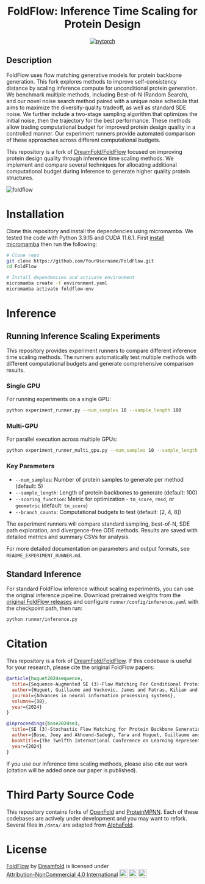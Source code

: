 <div align="center">

# FoldFlow: Inference Time Scaling for Protein Design

[![pytorch](https://img.shields.io/badge/PyTorch_1.13+-ee4c2c?logo=pytorch&logoColor=white)](https://pytorch.org/get-started/locally/)

</div>

## Description

FoldFlow uses flow matching generative models for protein backbone generation. This fork explores methods to improve self-consistency distance by scaling inference compute for unconditional protein generation. We benchmark multiple methods, including Best-of-N (Random Search), and our novel noise search method paired with a unique noise schedule that aims to maximize the diversity-quality tradeoff, as well as standard SDE noise. We further include a two-stage sampling algorithm that optimizes the initial noise, then the trajectory for the best performance. These methods allow trading computational budget for improved protein design quality in a controlled manner. Our experiment runners provide automated comparison of these approaches across different computational budgets.

This repository is a fork of [DreamFold/FoldFlow](https://github.com/DreamFold/FoldFlow) focused on improving protein design quality through inference time scaling methods. We implement and compare several techniques for allocating additional computational budget during inference to generate higher quality protein structures.


![foldflow](media/foldflow-sfm_protein.gif)

# Installation

Clone this repository and install the dependencies using micromamba. We tested the code with Python 3.9.15 and CUDA 11.6.1. First [install micromamba](https://mamba.readthedocs.io/en/latest/installation/micromamba-installation.html) then run the following:

```bash
# Clone repo
git clone https://github.com/YourUsername/FoldFlow.git
cd FoldFlow

# Install dependencies and activate environment
micromamba create -f environment.yaml
micromamba activate foldflow-env
```
# Inference

## Running Inference Scaling Experiments

This repository provides experiment runners to compare different inference time scaling methods. The runners automatically test multiple methods with different computational budgets and generate comprehensive comparison results.

### Single GPU

For running experiments on a single GPU:

```bash
python experiment_runner.py --num_samples 10 --sample_length 100
```

### Multi-GPU

For parallel execution across multiple GPUs:

```bash
python experiment_runner_multi_gpu.py --num_samples 10 --sample_length 100 --gpus 0 1 2 3
```

### Key Parameters

- `--num_samples`: Number of protein samples to generate per method (default: 5)
- `--sample_length`: Length of protein backbones to generate (default: 100)
- `--scoring_function`: Metric for optimization - `tm_score`, `rmsd`, or `geometric` (default: `tm_score`)
- `--branch_counts`: Computational budgets to test (default: [2, 4, 8])

The experiment runners will compare standard sampling, best-of-N, SDE path exploration, and divergence-free ODE methods. Results are saved with detailed metrics and summary CSVs for analysis.

For more detailed documentation on parameters and output formats, see `README_EXPERIMENT_RUNNER.md`.

## Standard Inference

For standard FoldFlow inference without scaling experiments, you can use the original inference pipeline. Download pretrained weights from the [original FoldFlow releases](https://github.com/DreamFold/FoldFlow/releases) and configure `runner/config/inference.yaml` with the checkpoint path, then run:

```bash
python runner/inference.py
```

# Citation

This repository is a fork of [DreamFold/FoldFlow](https://github.com/DreamFold/FoldFlow). If this codebase is useful for your research, please cite the original FoldFlow papers:

```bibtex
@article{huguet2024sequence,
  title={Sequence-Augmented SE (3)-Flow Matching For Conditional Protein Backbone Generation},
  author={Huguet, Guillaume and Vuckovic, James and Fatras, Kilian and Thibodeau-Laufer, Eric and Lemos, Pablo and Islam, Riashat and Liu, Cheng-Hao and Rector-Brooks, Jarrid and Akhound-Sadegh, Tara and Bronstein, Michael and others},
  journal={Advances in neural information processing systems},
  volumne={38},
  year={2024}
}

@inproceedings{bose2024se3,
  title={SE (3)-Stochastic Flow Matching for Protein Backbone Generation},
  author={Bose, Joey and Akhound-Sadegh, Tara and Huguet, Guillaume and FATRAS, Kilian and Rector-Brooks, Jarrid and Liu, Cheng-Hao and Nica, Andrei Cristian and Korablyov, Maksym and Bronstein, Michael M and Tong, Alexander},
  booktitle={The Twelfth International Conference on Learning Representations},
  year={2024}
}
```

If you use our inference time scaling methods, please also cite our work (citation will be added once our paper is published).

# Third Party Source Code

This repository contains forks of [OpenFold](https://github.com/aqlaboratory/openfold) and [ProteinMPNN](https://github.com/dauparas/ProteinMPNN). Each of these codebases are actively under development and you may want to refork. Several files in `/data/` are adapted from [AlphaFold](https://github.com/deepmind/alphafold).

# License

<p xmlns:cc="http://creativecommons.org/ns#" xmlns:dct="http://purl.org/dc/terms/"><a property="dct:title" rel="cc:attributionURL" href="https://github.com/Dreamfold/foldflow">FoldFlow</a> by <a rel="cc:attributionURL dct:creator" property="cc:attributionName" href="https://dreamfold.ai">Dreamfold</a> is licensed under <a href="http://creativecommons.org/licenses/by-nc/4.0/?ref=chooser-v1" target="_blank" rel="license noopener noreferrer" style="display:inline-block;">Attribution-NonCommercial 4.0 International<img style="height:22px!important;margin-left:3px;vertical-align:text-bottom;" src="https://mirrors.creativecommons.org/presskit/icons/cc.svg?ref=chooser-v1"><img style="height:22px!important;margin-left:3px;vertical-align:text-bottom;" src="https://mirrors.creativecommons.org/presskit/icons/by.svg?ref=chooser-v1"><img style="height:22px!important;margin-left:3px;vertical-align:text-bottom;" src="https://mirrors.creativecommons.org/presskit/icons/nc.svg?ref=chooser-v1"></a></p>
